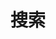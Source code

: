 ---
title: "搜索"
layout: "search" # necessary for search
# url: "/archive"
# description: "Description for Search"
summary: "search"
placeholder: "输入搜索关键字"
---